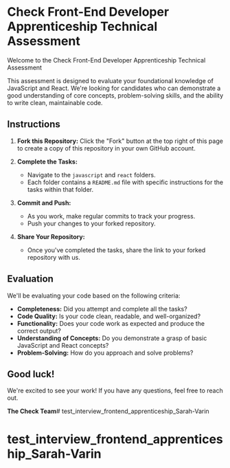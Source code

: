 # Check Front-End Developer Apprenticeship Technical Assessment

Welcome to the Check Front-End Developer Apprenticeship Technical Assessment

This assessment is designed to evaluate your foundational knowledge of JavaScript and React. We're looking for candidates who can demonstrate a good understanding of core concepts, problem-solving skills, and the ability to write clean, maintainable code.

## Instructions

1. **Fork this Repository:** Click the "Fork" button at the top right of this page to create a copy of this repository in your own GitHub account.

2. **Complete the Tasks:**
   * Navigate to the `javascript` and `react` folders.
   * Each folder contains a `README.md` file with specific instructions for the tasks within that folder.

3. **Commit and Push:**
   * As you work, make regular commits to track your progress.
   * Push your changes to your forked repository.

4. **Share Your Repository:**
   * Once you've completed the tasks, share the link to your forked repository with us.

## Evaluation

We'll be evaluating your code based on the following criteria:

* **Completeness:** Did you attempt and complete all the tasks?
* **Code Quality:** Is your code clean, readable, and well-organized?
* **Functionality:** Does your code work as expected and produce the correct output?
* **Understanding of Concepts:** Do you demonstrate a grasp of basic JavaScript and React concepts?
* **Problem-Solving:** How do you approach and solve problems?

## Good luck!

We're excited to see your work! If you have any questions, feel free to reach out.

**The Check Team**# test_interview_frontend_apprenticeship_Sarah-Varin
# test_interview_frontend_apprenticeship_Sarah-Varin
